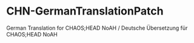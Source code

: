 # CHN-GermanTranslationPatch
German Translation for CHAOS;HEAD NoAH / Deutsche Übersetzung für CHAOS;HEAD NoAH
